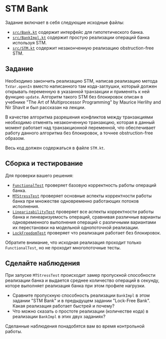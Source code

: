 # STM Bank

Задание включает в себя следующие исходные файлы:

* [`src/Bank.kt`](src/Bank.kt) содержит интерфейс для гипотетического банка.
* [`src/BankImpl.kt`](src/BankImpl.kt) содержит простую реализации операций банка используя STM.
* [`src/STM.kt`](src/STM.kt) содержит незаконченную реализацию obstruction-free STM.

## Задание

Необходимо закончить реализацию STM, написав реализацию метода `TxVar.openIn` вместо написанного там кода-заглушки,
который должен открывать переменную в указанной транзакции и применять к ней функцию `update`.
Алгоритм такого STM без блокировок описан в учебнике
"The Art of Multiprocessor Programming" by Maurice Herlihy and Nir Shavit
и был рассказан на лекции.

В качестве алгоритма разрешения конфликтов между транзакциями необходимо отменять незаконченную транзакцию,
которая в данный момент работает над транзакционной переменной, что обеспечивает работу данного алгоритма
без блокировок, а точнее obstruction-free образом.

Весь код должен содержаться в файле `STM.kt`.

## Сборка и тестирование

Для проверки вашего решения:

* [`FunctionalTest`](test/FunctionalTest.kt) проверяет базовую корректность работы операций банка.
* [`MTStressTest`](test/MTStressTest.kt) проверяет основные аспекты корректности работы банка при множестве одновременно работающих потоков исполнения.
* [`LinearizabilityTest`](test/LinearizabilityTest.kt) проверяет все аспекты корректности работы банка и линеаризуемость операций, сравнивая различные варианты одновременного выполнения операций с различными вариантами их перестановки на модельной однопоточной реализации.
* [`LockFreedomTest`](test/LockFreedomTest.kt) проверяет что реализация работает без блокировок.

Обратите внимание, что исходная реализация проходит только `FunctionalTest`, но не проходит многопоточные тесты.

## Сделайте наблюдения

При запуске `MTStressTest` происходит замер пропускной способности реализации банка и выдается среднее количество
операций в секунду, которе выполняет реализация банка при этом профиле нагрузки.

* Сравните пропускную способность реализации `BankImpl` в этом задании "STM Bank" и в предыдущем задании "Lock-Free Bank".
  Какая реализация работает быстрей и почему?
* Что можно сказать о простоте реализации (количестве кода) в реализации `BankImpl` в этих двух заданиях?

Сделанные наблюдения понадобятся вам во время контрольной работы.
